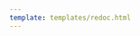 ```yaml
---
template: templates/redoc.html
---
```


<redoc spec-url="{{base_path}}/apis/restapis/onboard-admins-self-service.yaml" theme='{{redoc_theme}}'></redoc>
